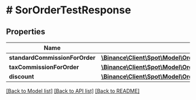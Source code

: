 # # SorOrderTestResponse

## Properties

Name | Type | Description | Notes
------------ | ------------- | ------------- | -------------
**standardCommissionForOrder** | [**\Binance\Client\Spot\Model\OrderTestResponseStandardCommissionForOrder**](OrderTestResponseStandardCommissionForOrder.md) |  | [optional]
**taxCommissionForOrder** | [**\Binance\Client\Spot\Model\OrderTestResponseStandardCommissionForOrder**](OrderTestResponseStandardCommissionForOrder.md) |  | [optional]
**discount** | [**\Binance\Client\Spot\Model\OrderTestResponseDiscount**](OrderTestResponseDiscount.md) |  | [optional]

[[Back to Model list]](../../README.md#models) [[Back to API list]](../../README.md#endpoints) [[Back to README]](../../README.md)
